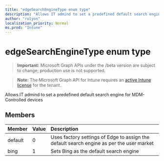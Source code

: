 ```yaml
---
title: "edgeSearchEngineType enum type"
description: "Allows IT admind to set a predefined default search engine for MDM-Controlled devices"
author: "rolyon"
localization_priority: Normal
ms.prod: "Intune"
---
```


# edgeSearchEngineType enum type

> **Important:** Microsoft Graph APIs under the /beta version are subject to change; production use is not supported.

> **Note:** The Microsoft Graph API for Intune requires an [active Intune license](https://go.microsoft.com/fwlink/?linkid=839381) for the tenant.

Allows IT admind to set a predefined default search engine for MDM-Controlled devices

## Members
|Member|Value|Description|
|:---|:---|:---|
|default|0|Uses factory settings of Edge to assign the default search engine as per the user market|
|bing|1|Sets Bing as the default search engine|






